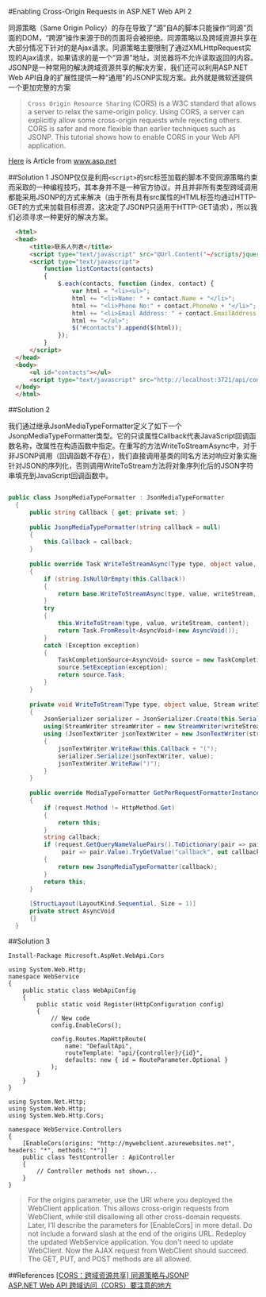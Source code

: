 
#Enabling Cross-Origin Requests in ASP.NET Web API 2

同源策略（Same Origin Policy）的存在导致了“源”自A的脚本只能操作“同源”页面的DOM，“跨源”操作来源于B的页面将会被拒绝。同源策略以及跨域资源共享在大部分情况下针对的是Ajax请求。同源策略主要限制了通过XMLHttpRequest实现的Ajax请求，如果请求的是一个“异源”地址，浏览器将不允许读取返回的内容。JSONP是一种常用的解决跨域资源共享的解决方案，我们还可以利用ASP.NET Web API自身的扩展性提供一种“通用”的JSONP实现方案。此外就是微软还提供一个更加完整的方案


>`Cross Origin Resource Sharing` (CORS) is a W3C standard that allows a server to relax the same-origin policy. Using CORS, a server can explicitly allow some cross-origin requests while rejecting others. CORS is safer and more flexible than earlier techniques such as	JSONP. This tutorial shows how to enable CORS in your Web API application.

[Here](http://www.asp.net/web-api/overview/security/enabling-cross-origin-requests-in-web-api) is Article from www.asp.net

##Solution 1
JSONP仅仅是利用`<script>`的src标签加载的脚本不受同源策略约束而采取的一种编程技巧，其本身并不是一种官方协议。并且并非所有类型跨域调用都能采用JSONP的方式来解决（由于所有具有src属性的HTML标签均通过HTTP-GET的方式来加载目标资源，这决定了JSONP只适用于HTTP-GET请求），所以我们必须寻求一种更好的解决方案。

``` html
  <html>
  <head>
      <title>联系人列表</title>
      <script type="text/javascript" src="@Url.Content("~/scripts/jquery-1.10.2.js")"></script>
      <script type="text/javascript">
          function listContacts(contacts)
          {
              $.each(contacts, function (index, contact) {
                  var html = "<li><ul>";
                  html += "<li>Name: " + contact.Name + "</li>";
                  html += "<li>Phone No:" + contact.PhoneNo + "</li>";
                  html += "<li>Email Address: " + contact.EmailAddress + "</li>";
                  html += "</ul>";
                  $("#contacts").append($(html));
              });
          }
      </script>
  </head>
  <body>
      <ul id="contacts"></ul>
      <script type="text/javascript" src="http://localhost:3721/api/contacts?callback=listContacts"></script>
  </body>
  </html>

```

##Solution 2

我们通过继承JsonMediaTypeFormatter定义了如下一个JsonpMediaTypeFormatter类型。它的只读属性Callback代表JavaScript回调函数名称，改属性在构造函数中指定。在重写的方法WriteToStreamAsync中，对于非JSONP调用（回调函数不存在），我们直接调用基类的同名方法对响应对象实施针对JSON的序列化，否则调用WriteToStream方法将对象序列化后的JSON字符串填充到JavaScript回调函数中。

```c#

public class JsonpMediaTypeFormatter : JsonMediaTypeFormatter
  {
      public string Callback { get; private set; }
   
      public JsonpMediaTypeFormatter(string callback = null)
      {
          this.Callback = callback;
      }
   
      public override Task WriteToStreamAsync(Type type, object value, Stream writeStream, HttpContent content, TransportContext transportContext)
      {
          if (string.IsNullOrEmpty(this.Callback))
          {
              return base.WriteToStreamAsync(type, value, writeStream, content, transportContext);
          }
          try
          {
              this.WriteToStream(type, value, writeStream, content);
              return Task.FromResult<AsyncVoid>(new AsyncVoid());
          }
          catch (Exception exception)
          {
              TaskCompletionSource<AsyncVoid> source = new TaskCompletionSource<AsyncVoid>();
              source.SetException(exception);
              return source.Task;
          }
      }
   
      private void WriteToStream(Type type, object value, Stream writeStream, HttpContent content)
      {
          JsonSerializer serializer = JsonSerializer.Create(this.SerializerSettings);
          using(StreamWriter streamWriter = new StreamWriter(writeStream, this.SupportedEncodings.First()))
          using (JsonTextWriter jsonTextWriter = new JsonTextWriter(streamWriter) { CloseOutput = false })
          {
              jsonTextWriter.WriteRaw(this.Callback + "(");
              serializer.Serialize(jsonTextWriter, value);
              jsonTextWriter.WriteRaw(")");
          }
      }
   
      public override MediaTypeFormatter GetPerRequestFormatterInstance(Type type, HttpRequestMessage request, MediaTypeHeaderValue mediaType)
      {
          if (request.Method != HttpMethod.Get)
          {
              return this;
          }
          string callback;
          if (request.GetQueryNameValuePairs().ToDictionary(pair => pair.Key, 
               pair => pair.Value).TryGetValue("callback", out callback))
          {
              return new JsonpMediaTypeFormatter(callback);
          }
          return this;
      }
   
      [StructLayout(LayoutKind.Sequential, Size = 1)]
      private struct AsyncVoid
      {}
  }
```

##Solution 3



```
Install-Package Microsoft.AspNet.WebApi.Cors 
```

```
using System.Web.Http;
namespace WebService
{
    public static class WebApiConfig
    {
        public static void Register(HttpConfiguration config)
        {
            // New code
            config.EnableCors();

            config.Routes.MapHttpRoute(
                name: "DefaultApi",
                routeTemplate: "api/{controller}/{id}",
                defaults: new { id = RouteParameter.Optional }
            );
        }
    }
}
```
```
using System.Net.Http;
using System.Web.Http;
using System.Web.Http.Cors;

namespace WebService.Controllers
{
    [EnableCors(origins: "http://mywebclient.azurewebsites.net", headers: "*", methods: "*")]
    public class TestController : ApiController
    {
        // Controller methods not shown...
    }
}
```

>For the origins parameter, use the URI where you deployed the WebClient application. This allows cross-origin requests from WebClient, while still disallowing all other cross-domain requests. Later, I’ll describe the parameters for [EnableCors] in more detail.
>Do not include a forward slash at the end of the origins URL.
>Redeploy the updated WebService application. You don't need to update WebClient. Now the AJAX request from WebClient should succeed. The GET, PUT, and POST methods are all allowed.





##References
[[CORS：跨域资源共享] 同源策略与JSONP](http://www.cnblogs.com/artech/p/cors-4-asp-net-web-api-01.html)    
[ASP.NET Web API 跨域访问（CORS）要注意的地方](http://edi.wang/post/2013/12/27/tips-for-aspnet-webapi-cors) 

